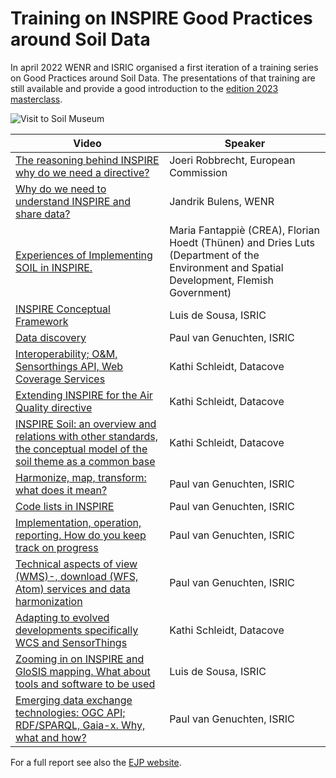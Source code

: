 # Training on INSPIRE Good Practices around Soil Data

In april 2022 WENR and ISRIC organised a first iteration of a training series on Good Practices around Soil Data. 
The presentations of that training are still available and provide a good introduction to the [edition 2023 masterclass](./index.md).

![Visit to Soil Museum](img/museum.png)

| Video | Speaker |
| --- | --- |
| [The reasoning behind INSPIRE why do we need a directive?](https://wur.yuja.com/V/Video?v=184972&amp;node=788552&amp;a=1999677049&amp;autoplay=1) | Joeri Robbrecht, European Commission |
| [Why do we need to understand INSPIRE and share data?](https://wur.yuja.com/V/Video?v=195134&amp;node=829584&amp;a=639795076&amp;autoplay=1) | Jandrik Bulens, WENR |
| [Experiences of Implementing SOIL in INSPIRE.](https://wur.yuja.com/V/Video?v=184979&amp;node=788563&amp;a=278913036&amp;autoplay=1) | Maria Fantappiè (CREA), Florian Hoedt (Thünen) and Dries Luts (Department of the Environment and Spatial Development, Flemish Government) |
| [INSPIRE Conceptual Framework](https://wur.yuja.com/V/Video?v=184980&amp;node=788565&amp;a=488615975&amp;autoplay=1) | Luis de Sousa, ISRIC |
| [Data discovery](https://wur.yuja.com/V/Video?v=186423&amp;node=793652&amp;a=1324462841&amp;autoplay=1) | Paul van Genuchten, ISRIC |
| [Interoperability; O&M, Sensorthings API, Web Coverage Services](https://wur.yuja.com/V/Video?v=184380&amp;node=785951&amp;a=1565884354&amp;autoplay=1) | Kathi Schleidt, Datacove |
| [Extending INSPIRE for the Air Quality directive](https://wur.yuja.com/V/Video?v=195150&amp;node=829611&amp;a=1837117774&amp;autoplay=1) | Kathi Schleidt, Datacove |
| [INSPIRE Soil: an overview and relations with other standards, the conceptual model of the soil theme as a common base](https://wur.yuja.com/V/Video?v=195152&amp;node=829619&amp;a=1128747791&amp;autoplay=1) | Kathi Schleidt, Datacove |
| [Harmonize, map, transform: what does it mean?](https://wur.yuja.com/V/Video?v=195126&amp;node=829569&amp;a=1133213006&amp;autoplay=1) | Paul van Genuchten, ISRIC |
| [Code lists in INSPIRE](https://wur.yuja.com/V/Video?v=195138&amp;node=829589&amp;a=1673682788&amp;autoplay=1) | Paul van Genuchten, ISRIC |
| [Implementation, operation, reporting. How do you keep track on progress](https://wur.yuja.com/V/Video?v=186413&amp;node=793625&amp;a=1364884267&amp;autoplay=1) | Paul van Genuchten, ISRIC |
| [Technical aspects of view (WMS)-, download (WFS, Atom) services and data harmonization](https://wur.yuja.com/V/Video?v=184438&amp;node=786146&amp;a=1735271407&amp;autoplay=1) | Paul van Genuchten, ISRIC |
| [Adapting to evolved developments specifically WCS and SensorThings](https://wur.yuja.com/V/Video?v=186405&amp;node=793609&amp;a=1936269719&amp;autoplay=1) | Kathi Schleidt, Datacove |
| [Zooming in on INSPIRE and GloSIS mapping. What about tools and software to be used](https://wur.yuja.com/V/Video?v=184392&amp;node=785996&amp;a=2121794774&amp;autoplay=1) | Luis de Sousa, ISRIC |
| [Emerging data exchange technologies: OGC API; RDF/SPARQL, Gaia-x. Why, what and how?](https://wur.yuja.com/V/Video?v=195045&amp;node=829391&amp;a=1780668327&amp;autoplay=1) | Paul van Genuchten, ISRIC |

For a full report see also the [EJP website](https://ejpsoil.eu/about-ejp-soil/news-events/item/artikel/ejp-soil-facilitates-eu-member-states-to-provide-soil-data-following-the-inspire-directive-with-a-training-on-soil-data-good-practices-1).
